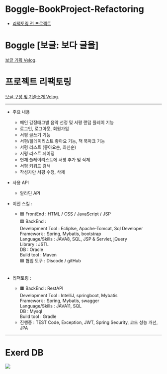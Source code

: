 # Boggle-BookProject-Refactoring
- [리팩토링 전 프로젝트](https://github.com/jangseoyun/Boggle_BookProject)

# Boggle [보글: 보다 글을]
[보글 기획 Velog](https://velog.io/@may_yun/3%EC%B0%A8-%ED%94%84%EB%A1%9C%EC%A0%9D%ED%8A%B8-%ED%8C%80-%ED%94%84%EB%A1%9C%EC%A0%9D%ED%8A%B8-Boggle-%EC%84%9C%ED%8F%89-%EC%9E%AC%EC%83%9D-%EC%9B%B9%EC%82%AC%EC%9D%B4%ED%8A%B8-%EA%B8%B0%ED%9A%8D-%EB%B0%8F-Front-End).

# 프로젝트 리팩토링
[보글 구성 및 기술소개 Velog](https://velog.io/@may_yun/3%EC%B0%A8-%ED%94%84%EB%A1%9C%EC%A0%9D%ED%8A%B8-%ED%8C%80-%ED%94%84%EB%A1%9C%EC%A0%9D%ED%8A%B8-Boggle-%EC%84%9C%ED%8F%89-%EC%9E%AC%EC%83%9D-%EC%9B%B9%EC%82%AC%EC%9D%B4%ED%8A%B8-%EA%B8%B0%EC%88%A0-%EC%86%8C%EA%B0%9C).

---
- 주요 내용
  - 메인 감정태그별 음악 선정 및 서평 랜덤 플레이 기능
  - 로그인, 로그아웃, 회원가입
  - 서평 글쓰기 기능
  - 서평/플레이리스트 좋아요 기능, 책 북마크 기능
  - 서평 리스트 (좋아요순, 최신순)
  - 서평 리스트 페이징
  - 현재 플레이리스트에 서평 추가 및 삭제
  - 서평 키워드 검색
  - 작성자만 서평 수정, 삭제

- 사용 API
  - 알라딘 API

- 이전 스킬 :
  - 🟦 FrontEnd : HTML / CSS / JavaScript / JSP <br>
  🟦 BackEnd :<br>
  Development Tool : Ecliplse, Apache-Tomcat, Sql Developer<br>
  Framework : Spring, Mybatis, bootstrap<br>
  Language/Skills : JAVA8, SQL, JSP & Servlet, jQuery<br>
  Library : JSTL<br>
  DB : Oracle<br>
  Build tool : Maven<br>
  🟦 협업 도구 : Discode / gitHub<br>
  <br>

- 리팩토링 :
  - 🟧 BackEnd : RestAPI <br>
    Development Tool : IntelliJ, springboot, Mybatis <br>
    Framework : Spring, Mybatis, swagger <br>
    Language/Skills : JAVA11, SQL <br>
    DB : Mysql<br>
    Build tool : Gradle<br>
  - 진행중 : TEST Code, Exception, JWT, Spring Security, 코드 성능 개선, JPA

---

# Exerd DB
![](https://velog.velcdn.com/images/may_yun/post/83c6ae95-982f-4d77-ab21-9e56cf13f83a/image.png)
